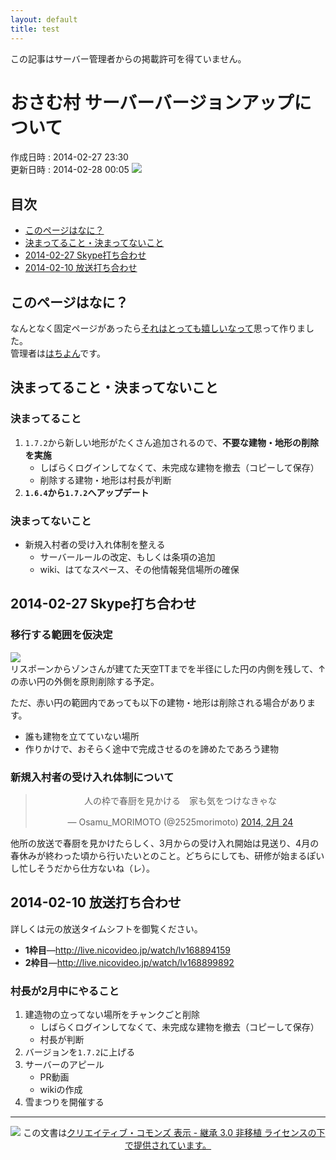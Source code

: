 ```yaml
---
layout: default
title: test
---
```


<alert class="error">この記事はサーバー管理者からの掲載許可を得ていません。</alert>
# おさむ村 サーバーバージョンアップについて
作成日時 : 2014-02-27 23:30  
更新日時 : 2014-02-28 00:05
[![](https://farm3.staticflickr.com/2847/12815247423_eeeac4f60c_c.jpg)](http://www.flickr.com/photos/s083027/12815247423/)

## <a id="index">目次</a>

- [このページはなに？](#section0)
- [決まってること・決まってないこと](#section1)
- [2014-02-27 Skype打ち合わせ](#section2)
- [2014-02-10 放送打ち合わせ](#section3)

## <a id="section0">このページはなに？</a>
なんとなく固定ページがあったら[それはとっても嬉しいなって](http://dic.nicovideo.jp/a/それはとっても嬉しいなって)思って作りました。  
管理者は[はちよん](http://twitter.com/84____)です。

## <a id="section1">決まってること・決まってないこと</a>
### 決まってること

1. `1.7.2`から新しい地形がたくさん追加されるので、**不要な建物・地形の削除を実施**
    * しばらくログインしてなくて、未完成な建物を撤去（コピーして保存）
    * 削除する建物・地形は村長が判断
2. **`1.6.4`から`1.7.2`へアップデート**  

### 決まってないこと

- 新規入村者の受け入れ体制を整える
    - サーバールールの改定、もしくは条項の追加
    - wiki、はてなスペース、その他情報発信場所の確保



## <a id="section2">2014-02-27 Skype打ち合わせ</a>
### 移行する範囲を仮決定
[![](https://c2.staticflickr.com/4/3737/12815061544_1e9b5d4c85_c.jpg)](http://www.flickr.com/photos/s083027/12815061544/)  
リスポーンからゾンさんが建てた天空TTまでを半径にした円の内側を残して、↑の赤い円の外側を原則削除する予定。

ただ、赤い円の範囲内であっても以下の建物・地形は削除される場合があります。

- 誰も建物を立てていない場所
- 作りかけで、おそらく途中で完成させるのを諦めたであろう建物

### 新規入村者の受け入れ体制について
<center><blockquote class="twitter-tweet" lang="ja"><p>人の枠で春厨を見かける　家も気をつけなきゃな</p>&mdash; Osamu_MORIMOTO (@2525morimoto) <a href="https://twitter.com/2525morimoto/statuses/438004746280910848">2014, 2月 24</a></blockquote>
<script async src="//platform.twitter.com/widgets.js" charset="utf-8"></script></center>

他所の放送で春厨を見かけたらしく、3月からの受け入れ開始は見送り、4月の春休みが終わった頃から行いたいとのこと。どちらにしても、研修が始まるぽいし忙しそうだから仕方ないね（レ）。

## <a id="section3">2014-02-10 放送打ち合わせ</a>
詳しくは元の放送タイムシフトを御覧ください。

- **1枠目**―<http://live.nicovideo.jp/watch/lv168894159>
- **2枠目**―<http://live.nicovideo.jp/watch/lv168899892>

### 村長が2月中にやること

1. 建造物の立ってない場所をチャンクごと削除  
    * しばらくログインしてなくて、未完成な建物を撤去（コピーして保存）  
    * 村長が判断  
2. バージョンを`1.7.2`に上げる  
3. サーバーのアピール  
    * PR動画  
    * wikiの作成  
4. 雪まつりを開催する  

<hr>

<center><a href="http://creativecommons.org/licenses/by-sa/3.0/deed.ja"><img src="http://i.creativecommons.org/l/by-sa/3.0/88x31.png"></a>
この文書は<a href="http://creativecommons.org/licenses/by-sa/3.0/deed.ja">クリエイティブ・コモンズ 表示 - 継承 3.0 非移植 ライセンスの下で提供されています。</a></center>
